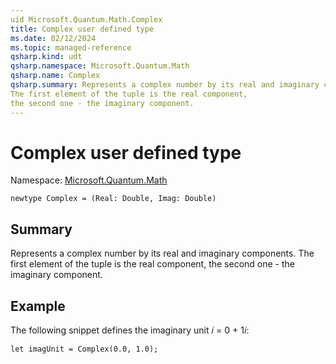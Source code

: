 ```yaml
---
uid Microsoft.Quantum.Math.Complex
title: Complex user defined type
ms.date: 02/12/2024
ms.topic: managed-reference
qsharp.kind: udt
qsharp.namespace: Microsoft.Quantum.Math
qsharp.name: Complex
qsharp.summary: Represents a complex number by its real and imaginary components.
The first element of the tuple is the real component,
the second one - the imaginary component.
---
```


# Complex user defined type

Namespace: [Microsoft.Quantum.Math](xref:Microsoft.Quantum.Math)

```qsharp
newtype Complex = (Real: Double, Imag: Double)
```

## Summary
Represents a complex number by its real and imaginary components.
The first element of the tuple is the real component,
the second one - the imaginary component.

## Example
The following snippet defines the imaginary unit 𝑖 = 0 + 1𝑖:
```qsharp
let imagUnit = Complex(0.0, 1.0);
```
